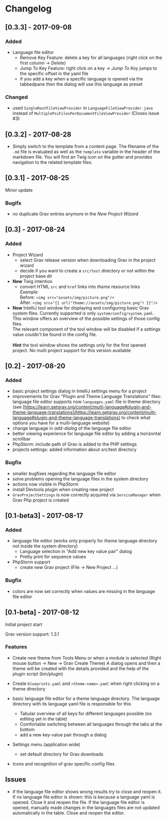 # Changelog

## [0.3.3] - 2017-09-08

### Added
- Language file editor
    - Remove Key Feature: delete a key for all languages (right click on the first column -> _Delete_)
    - Jump To Key Feature: right click on a key -> _Jump To Key_ jumps to
    the specific offset in the yaml file
    - if you add a key when a specific language is opened via the tabbedpane
     then the dialog will use this language as preset

### Changed
- used ``SingleRootFileViewProvider`` in ``LanguageFileViewProvider.java``
instead of ``MultiplePsiFilesPerDocumentFileViewProvider`` (Closes issue #3)

## [0.3.2] - 2017-08-28

- Simply switch to the template from a content page. The filename of
the <code>.md</code> file is evaluated as well as the <code>template</code>
variable in the header of the markdown file. You will find an Twig icon
on the gutter and provides navigation to the related template files.


## [0.3.1] - 2017-08-25
Minor update

### Bugifx
-  no duplicate Grav entries anymore in the _New Project Wizard_

## [0.3] - 2017-08-24

### Added
- Project Wizard
    - select Grav release version when downloading Grav in the project wizard
    - decide if you want to create a ``src/test`` directory or not within the
    project base dir
- **New** Twig intention
    - convert HTML ``src`` and ``href`` links into _theme_ resource links <br/>
    *Example* <br/>
    Before: ``<img src="assets/img/picture.png"/>``<br/>
    After: ``<img src="{{ url("theme://assets/img/picture.png") }}"/>``<br/>
- **New** IntelliJ tool window for displaying and configuring basic
Grav system files. Currently supported is only ``system/config/system.yaml``.
This window offers an overview of the possible settings of those
config files. <br/>
The relevant component of the tool window will be disabled if a settings
value couldn't be found in the config file. <br/> <br/>
**Hint** the tool window shows the settings only for the first opened project.
No multi project support for this version available

## [0.2] - 2017-08-20

### Added

- basic project settings dialog in IntelliJ settings menu for a project
- improvements for Grav "Plugin and Theme Language Translations" files:
language file editor supports now ``languages.yaml`` file in theme directory
(see [https://learn.getgrav.org/content/multi-language#plugin-and-theme-language-translations](https://learn.getgrav.org/content/multi-language#plugin-and-theme-language-translations)
to check what options you have for a multi-language website)
- change language in _add-dialog_ of the language file editor
- better viewing experience for language file editor by adding a horizontal scrollbar
- PhpStorm: include path of Grav is added to the PHP settings
- projects settings: added information about src/test directory

### Bugfix
- smaller bugfixes regarding the language file editor
- solve problems opening the language files in the system directory
- actions now visible in PhpStorm
- install Devtools plugin when creating new project
- ``GravProjectSettings`` is now correctly acquired via ``ServiceManager`` when
Grav Php project is created

## [0.1-beta3] - 2017-08-17

### Added
- language file editor (works only properly for theme language directory not inside the system directory)
    - Language selection in "Add new key value pair" dialog
    - Pretty print for sequence values
- PhpStorm support
    - create new Grav project (File -> New Project ...)

### Bugfix
- colors are now set correctly when values are missing in the language file editor

## [0.1-beta] - 2017-08-12

Initial project start

Grav version support: 1.3.1

### Features

- Create new theme from Tools Menu or when a module is selected (Right mouse button -> New -> Grav Create Theme)
A dialog opens and then a theme will be created with the details provided
 and the help of the plugin script (bin/plugin)

- Create ``blueprints.yaml`` and ``<theme-name>.yaml`` when right clicking on a
theme directory

- basic language file editor for a theme language directory.
The language directory with its language yaml file is responsible for this
    - Tabular overview of all keys for different languages possible
    (no editing yet in the table)
    - Comfortable switching between all languages through the tabs at
    the bottom
    - add a new key-value pair through a dialog

- Settings menu (application wide)
    - set default directory for Grav downloads

- Icons and recognition of grav specific config files

## Issues

- if the language file editor shows wrong results try to close
and reopen it.
If no language file editor is shown: this is because a language yaml
is opened. Close it and reopen the file.
If the language file editor is opened, manually made changes in the
languages files are not updated automatically in the table. Close and reopen
the editor.


